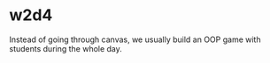 
# w2d4


Instead of going through canvas, we usually build an OOP game with students during the whole day.


